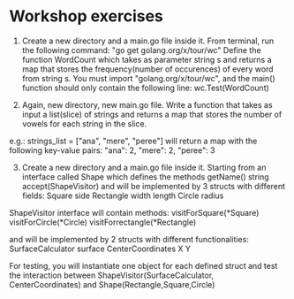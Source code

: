 # Workshop exercises

1. Create a new directory and a main.go file inside it.
From terminal, run the following command: "go get golang.org/x/tour/wc"
Define the function WordCount which takes as parameter string s and returns a map that stores the frequency(number of occurences) of every word from string s.
You must import "golang.org/x/tour/wc", and the main() function should only contain the following line:
    wc.Test(WordCount)

2. Again, new directory, new main.go file. Write a function that takes as input a list(slice) of strings and returns a map
that stores the number of vowels for each string in the slice. 

e.g.: strings_list = ["ana", "mere", "peree"] will return a map with the following key-value pairs:
    "ana": 2,
    "mere": 2,
    "peree": 3

3. Create a new directory and a main.go file inside it.
Starting from an interface called Shape which defines the methods
    getName() string
    accept(ShapeVisitor)
and will be implemented by 3 structs with different fields:
    Square
      side
    Rectangle
      width
      length
    Circle
      radius

ShapeVisitor interface will contain methods:
    visitForSquare(*Square)
    visitForCircle(*Circle)
    visitForrectangle(*Rectangle)

and will be implemented by 2 structs with different functionalities:
   SurfaceCalculator
     surface
   CenterCoordinates
      X
      Y

For testing, you will instantiate one object for each defined struct and test the interaction between ShapeVisitor(SurfaceCalculator, CenterCoordinates) and Shape(Rectangle,Square,Circle)

